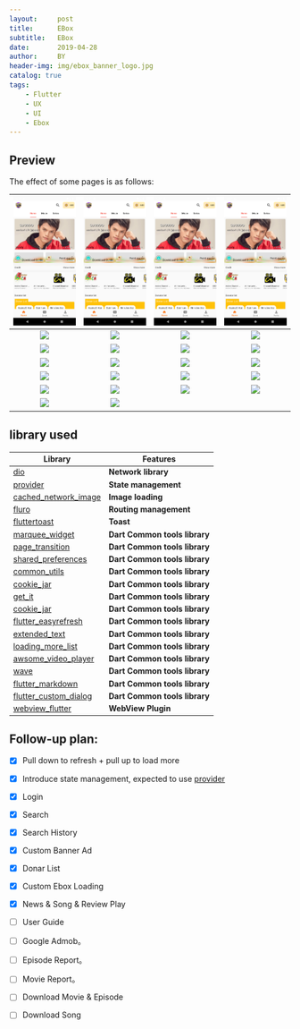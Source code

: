 ```yaml
---
layout:     post
title:      EBox
subtitle:   EBox 
date:       2019-04-28
author:     BY
header-img: img/ebox_banner_logo.jpg
catalog: true
tags:
    - Flutter
    - UX
    - UI
    - Ebox
---
```

## Preview

The effect of some pages is as follows:

| ![](img/Screenshot_1588094849.png) | ![](img/Screenshot_1588094849.png) | ![](img/Screenshot_1588094849.png) | ![](img/Screenshot_1588094849.png) |
|:----------------------------------:|:----------------------------------:|:----------------------------------:|:----------------------------------:|
|  ![](./preview/Screenshot_5.png)   |  ![](./preview/Screenshot_6.png)   |  ![](./preview/Screenshot_7.png)   |  ![](./preview/Screenshot_8.png)   |
|  ![](./preview/Screenshot_9.png)   |  ![](./preview/Screenshot_10.png)  |  ![](./preview/Screenshot_11.png)  |  ![](./preview/Screenshot_12.png)  |
|  ![](./preview/Screenshot_13.png)  |  ![](./preview/Screenshot_14.png)  |  ![](./preview/Screenshot_15.png)  |  ![](./preview/Screenshot_17.png)  |
|  ![](./preview/Screenshot_18.png)  |  ![](./preview/Screenshot_19.png)  |  ![](./preview/Screenshot_20.png)  |  ![](./preview/Screenshot_21.png)  |
|  ![](./preview/Screenshot_22.jpg)  |  ![](./preview/Screenshot_23.jpg)  |  ![](./preview/Screenshot_24.jpg)  |  ![](./preview/Screenshot_25.jpg)  |
|  ![](./preview/Screenshot_26.jpg)  |  ![](./preview/Screenshot_27.jpg)  |                                    |                                    |

## library used

| Library                                                                                    | Features                      |
|--------------------------------------------------------------------------------------------|-------------------------------|
| [dio](https://github.com/flutterchina/dio)                                                 | **Network library**           |
| [provider](https://github.com/rrousselGit/provider)                                        | **State management**          |
| [cached_network_image](https://github.com/renefloor/flutter_cached_network_image)          | **Image loading**             |
| [fluro](https://github.com/theyakka/fluro)                                                 | **Routing management**        |
| [fluttertoast](https://github.com/OpenFlutter/flutter_oktoast)                             | **Toast**                     |
| [marquee_widget](https://github.com/Sky24n/common_utils)                                   | **Dart Common tools library** |
| [page_transition](https://github.com/Sky24n/common_utils)                                  | **Dart Common tools library** |
| [shared_preferences](https://github.com/Sky24n/common_utils)                               | **Dart Common tools library** |
| [common_utils](https://github.com/Sky24n/common_utils)                                     | **Dart Common tools library** |
| [cookie_jar](https://github.com/Sky24n/common_utils)                                       | **Dart Common tools library** |
| [get_it](https://github.com/Sky24n/common_utils)                                           | **Dart Common tools library** |
| [cookie_jar](https://github.com/Sky24n/common_utils)                                       | **Dart Common tools library** |
| [flutter_easyrefresh](https://github.com/Sky24n/common_utils)                              | **Dart Common tools library** |
| [extended_text](https://github.com/Sky24n/common_utils)                                    | **Dart Common tools library** |
| [loading_more_list](https://github.com/Sky24n/common_utils)                                | **Dart Common tools library** |
| [awsome_video_player](https://github.com/Sky24n/common_utils)                              | **Dart Common tools library** |
| [wave](https://github.com/Sky24n/common_utils)                                             | **Dart Common tools library** |
| [flutter_markdown](https://github.com/Sky24n/common_utils)                                 | **Dart Common tools library** |
| [flutter_custom_dialog](https://github.com/Sky24n/common_utils)                            | **Dart Common tools library** |
| [webview_flutter](https://github.com/flutter/plugins/tree/master/packages/webview_flutter) | **WebView Plugin**            |

## Follow-up plan:

* [x] Pull down to refresh + pull up to load more

* [x] Introduce state management, expected to use [provider](https://github.com/rrousselGit/provider)

* [x] Login

* [x] Search

* [x] Search History

* [x] Custom Banner Ad

* [x] Donar List

* [x] Custom Ebox Loading

* [x] News & Song & Review Play

* [ ] User Guide

* [ ] Google Admob。

* [ ] Episode Report。

* [ ] Movie Report。

* [ ] Download Movie & Episode

* [ ] Download Song

